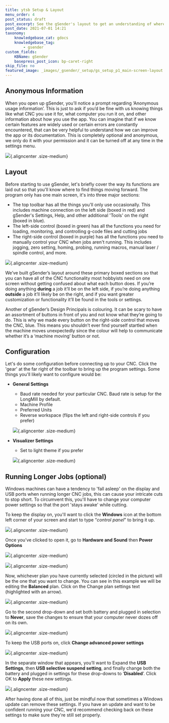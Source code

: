 ```yaml
---
title: ytsb Setup & Layout
menu_order: 4
post_status: draft
post_excerpt: See the gSender's layout to get an understanding of where tools and features are located and where you can go to change your settings or setup your CNC.
post_date: 2021-07-01 14:21
taxonomy:
    knowledgebase_cat: gdocs
    knowledgebase_tag:
        - gsender
custom_fields:
    KBName: gSender
    basepress_post_icon: bp-caret-right
skip_file: no
featured_image: _images/_gsender/_setup/gs_setup_p1_main-screen-layout.png
---
```


## Anonymous Information

When you open up gSender, you’ll notice a prompt regarding ‘Anonymous usage information’. This is just to ask if you’d be fine with us knowing things like what CNC you use it for, what computer you run it on, and other information about how you use the app. You can imagine that if we know certain features are widely used or certain errors are constantly encountered, that can be very helpful to understand how we can improve the app or its documentation. This is completely optional and anonymous, we only do it with your permission and it can be turned off at any time in the settings menu.

![](/_images/_gsender/_setup/gs_setup_p0_anonymous.jpg){.aligncenter .size-medium}

## Layout

Before starting to use gSender, let's briefly cover the way its functions are laid out so that you'll know where to find things moving forward. The program only has one main screen, it's into three major sections:

- The top toolbar has all the things you'll only use occasionally. This includes machine connection on the left side (boxed in red) and gSender's Settings, Help, and other additional 'Tools' on the right (boxed in blue).
- The left-side control (boxed in green) has all the functions you need for loading, monitoring, and controlling g-code files and cutting jobs
- The right-side control (boxed in purple) has all the functions you need to manually control your CNC when jobs aren't running. This includes jogging, zero setting, homing, probing, running macros, manual laser / spindle control, and more.

![](/_images/_gsender/_setup/gs_setup_p1_main-screen-layout.png){.aligncenter .size-medium}

We’ve built gSender’s layout around these primary boxed sections so that you can have all of the CNC functionality most hobbyists need on one screen without getting confused about what each button does. If you’re doing anything **during** a job it’ll be on the left side, if you’re doing anything **outside** a job it’ll likely be on the right, and if you want greater customization or functionality it’ll be found in the tools or settings.

Another of gSender’s Design Principals is colouring. It can be scary to have an assortment of buttons in front of you and not know what they’re going to do. This is why we made every button on the right-side control that moves the CNC, blue. This means you shouldn’t ever find yourself startled when the machine moves unexpectedly since the colour will help to communicate whether it’s a ‘machine moving’ button or not.

## Configuration

Let's do some configuration before connecting up to your CNC. Click the 'gear' at the far right of the toolbar to bring up the program settings. Some things you'll likely want to configure would be:

- **General Settings**
  - Baud rate needed for your particular CNC. Baud rate is setup for the LongMill by default.
  - Machine Profile
  - Preferred Units
  - Reverse workspace (flips the left and right-side controls if you prefer)

  ![](/_images/_gsender/_setup/gs_setup_p2_general-settings.jpg){.aligncenter .size-medium}
- **Visualizer Settings**
  - Set to light theme if you prefer

  ![](/_images/_gsender/_setup/gs_setup_p3_settings-visualizer.png){.aligncenter .size-medium}

## Running Longer Jobs (optional)

Windows machines can have a tendency to 'fall asleep' on the display and USB ports when running longer CNC jobs, this can cause your intricate cuts to stop short. To circumvent this, you'll have to change your computer power settings so that the port 'stays awake' while cutting.

To keep the display on, you'll want to click the **Windows** icon at the bottom left corner of your screen and start to type “<em>control panel</em>” to bring it up.

![](/_images/_gsender/_setup/gs_setup_p4_control-panel.jpg){.aligncenter .size-medium}

Once you’ve clicked to open it, go to **Hardware and Sound** then **Power Options**

![](/_images/_gsender/_setup/gs_setup_p5_hardware-sound.jpg){.aligncenter .size-medium}

![](/_images/_gsender/_setup/gs_setup_p6_power-options.jpg){.aligncenter .size-medium}

Now, whichever plan you have currently selected (circled in the picture) will be the one that you want to change. You can see in this example we will be editing the **Balanced** plan. Click on the Change plan settings text (highlighted with an arrow).

![](/_images/_gsender/_setup/gs_setup_p7_balanced-power.jpg){.aligncenter .size-medium}

Go to the second drop-down and set both battery and plugged in selection to **Never**, save the changes to ensure that your computer never dozes off on its own.

![](/_images/_gsender/_setup/gs_setup_p8_never-power.png){.aligncenter .size-medium}

To keep the USB ports on, click **Change advanced power settings**

![](/_images/_gsender/_setup/gs_setup_p9_advanced.png){.aligncenter .size-medium}

In the separate window that appears, you’ll want to Expand the **USB Settings**, then **USB selective suspend setting**, and finally change both the battery and plugged in settings for these drop-downs to ‘**Disabled**’. Click OK to **Apply** these new settings.

![](/_images/_gsender/_setup/gs_setup_p10_advanced-options.jpg){.aligncenter .size-medium}

After having done all of this, just be mindful now that sometimes a Windows update can remove these settings. If you have an update and want to be confident running your CNC, we'd recommend checking back on these settings to make sure they're still set properly.
